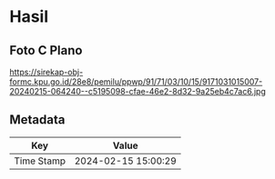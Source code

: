 # Hasil

## Foto C Plano

https://sirekap-obj-formc.kpu.go.id/28e8/pemilu/ppwp/91/71/03/10/15/9171031015007-20240215-064240--c5195098-cfae-46e2-8d32-9a25eb4c7ac6.jpg


## Metadata

| Key        | Value               |
| ---------- | ------------------- |
| Time Stamp | 2024-02-15 15:00:29 |



